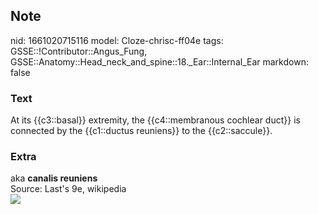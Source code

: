 ## Note
nid: 1661020715116
model: Cloze-chrisc-ff04e
tags: GSSE::!Contributor::Angus_Fung, GSSE::Anatomy::Head_neck_and_spine::18._Ear::Internal_Ear
markdown: false

### Text
At its {{c3::basal}} extremity, the {{c4::membranous cochlear duct}} is connected by the {{c1::ductus reuniens}} to the {{c2::saccule}}.

### Extra
<div>
  aka <b>canalis reuniens</b>
</div>
<div>
  Source: Last's 9e, wikipedia
</div>
<div><img src="Gray924.png"></div>
